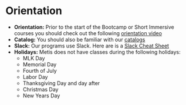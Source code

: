 # Orientation

* **Orientation:** Prior to the start of the Bootcamp or Short Immersive courses you should check out the following [orientation video](https://www.youtube.com/watch?v=dc_bMw42PoM&feature=youtu.be) 
* **Catalog:** You should also be familiar with our [catalogs](https://www.thisismetis.com/catalogs-and-disclosures)
* **Slack:** Our programs use Slack. Here are is a [Slack Cheat Sheet](Slack_Cheat_Sheet.pdf)
* **Holidays:** Metis does not have classes during the following holidays:
  - MLK Day
  - Memorial Day
  - Fourth of July
  - Labor Day
  - Thanksgiving Day and day after
  - Christmas Day
  - New Years Day 

